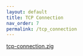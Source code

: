 ```yaml
---
layout: default
title: TCP Connection
nav_order: 7
permalink: /tcp_connection
---
```


[tcp-connection.zig](src/tcp-connection.zig)
